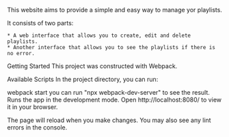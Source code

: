 This website aims to provide a simple and easy way to manage yor playlists.

It consists of two parts:

    * A web interface that allows you to create, edit and delete playlists.
    * Another interface that allows you to see the playlists if there is no error.

Getting Started
This project was constructed with Webpack.

Available Scripts
In the project directory, you can run:

webpack start
you can run "npx webpack-dev-server" to see the result.
Runs the app in the development mode.
Open http://localhost:8080/ to view it in your browser.

The page will reload when you make changes.
You may also see any lint errors in the console.